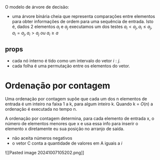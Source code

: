 O modelo de árvore de decisão:
- uma árvore binária cheia que representa comparações entre elementos para obter informações de ordem para uma sequência de entrada. Isto é, dados 2 elementos $a_{i}$ e $a_{j}$ executamos um dos testes $a_i< a_j, a_i \leq a_j, a_i = a_j, a_i > a_{j} \ ou \  a_{i} \geq a$

## props
- cada nó interno é tido como um intervalo do vetor $i:j$.
- cada folha é uma permutação entre os elementos do vetor.

# Ordenação por contagem
Uma ordenação por contagem supõe que cada um dos n elementos de entrada é um inteiro na faixa 1 a k, para algum inteiro k. Quando k = $O(n)$ a ordenação é executada no tempo n.

A ordenação por contagem determina, para cada elemento de entrada x, o número de elementos menores que x e usa essa info para inserir o elemento x diretamente eu sua posição no arranjo de saída.

- não aceita números negativos
- o vetor C conta a quantidade de valores em A iguais a $i$

![[Pasted image 20241007105202.png]]
